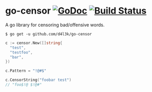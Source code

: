 # go-censor [![GoDoc](https://godoc.org/github.com/d4l3k/go-censor?status.svg)](https://godoc.org/github.com/d4l3k/go-censor) [![Build Status](https://travis-ci.com/d4l3k/go-censor.svg?branch=master)](https://travis-ci.com/d4l3k/go-censor)

A go library for censoring bad/offensive words.

```
$ go get -u github.com/d4l3k/go-censor
```

```go
c := censor.New([]string{
  "test",
  "testfoo",
  "bar",
})

c.Pattern = "!@#$"

c.CensorString("foobar test")
// "foo$!@ $!@#"
```
